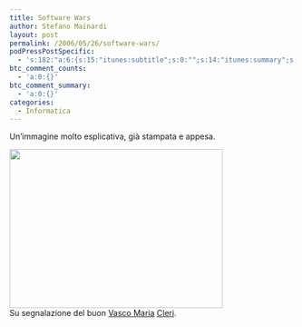 ```yaml
---
title: Software Wars
author: Stefano Mainardi
layout: post
permalink: /2006/05/26/software-wars/
podPressPostSpecific:
  - 's:182:"a:6:{s:15:"itunes:subtitle";s:0:"";s:14:"itunes:summary";s:0:"";s:15:"itunes:keywords";s:0:"";s:13:"itunes:author";s:0:"";s:15:"itunes:explicit";s:0:"";s:12:"itunes:block";s:2:"no";}";'
btc_comment_counts:
  - 'a:0:{}'
btc_comment_summary:
  - 'a:0:{}'
categories:
  - Informatica
---
```

Un&#8217;immagine molto esplicativa, già stampata e appesa.

[<img width="376" height="280" src="http://www.stefanomainardi.com/wp-content/uploads/linux/current.png" />][1]  
Su segnalazione del buon [Vasco][2][ Maria][3] [Cleri][4].

 [1]: http://mshiltonj.com/software_wars/current/current.png
 [2]: http://www.radiolinux.info/
 [3]: http://www.gnuvox.info/
 [4]: http://blog.linux.it/vmc
